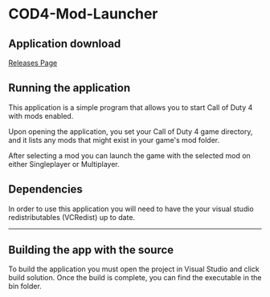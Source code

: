 # COD4-Mod-Launcher

## Application download
[Releases Page](https://github.com/SPi-Rooftops/COD4-Mod-Launcher/releases)

## Running the application
This application is a simple program that allows you to start Call of Duty 4 with mods enabled.

Upon opening the application, you set your Call of Duty 4 game directory, and it lists any mods that might exist in your game's mod folder. 

After selecting a mod you can launch the game with the selected mod on either Singleplayer or Multiplayer.

## Dependencies
In order to use this application you will need to have the your visual studio redistributables (VCRedist) up to date.

---

## Building the app with the source

To build the application you must open the project in Visual Studio and click build solution. Once the build is complete, you can find the executable in the bin folder.